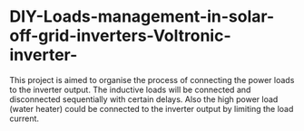 # DIY-Loads-management-in-solar-off-grid-inverters-Voltronic-inverter-
This project is aimed to organise the process of connecting the power loads to the inverter output. The inductive loads will be connected and disconnected sequentially with certain delays. Also the high power load (water heater) could be connected to the inverter output by limiting the load current.
